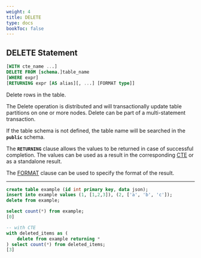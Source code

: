 ```yaml
---
weight: 4
title: DELETE
type: docs
bookToc: false
---
```


## DELETE Statement

```SQL
[WITH cte_name ...]
DELETE FROM [schema.]table_name
[WHERE expr]
[RETURNING expr [AS alias][, ...] [FORMAT type]]
```

Delete rows in the table.

The Delete operation is distributed and will transactionally update table partitions on one or more nodes.
Delete can be part of a multi-statement transaction.

If the table schema is not defined, the table name will be searched in the **`public`** schema.

The **`RETURNING`** clause allows the values to be returned in case of successful completion. The values can
be used as a result in the corresponding [CTE](/docs/sql/transactions/cte) or as a standalone result.

The [FORMAT](/docs/sql/query/format) clause can be used to specify the format of the result.

---

```SQL
create table example (id int primary key, data json);
insert into example values (1, [1,2,3]), (2, ['a', 'b', 'c']);
delete from example;

select count(*) from example;
[0]
```

```SQL
-- with CTE
with deleted_items as (
    delete from example returning *
) select count(*) from deleted_items;
[3]
```
